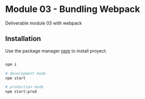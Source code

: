 # Module 03 - Bundling Webpack

Deliverable module 03 with webpack

## Installation

Use the package manager [npm](https://www.npmjs.com/) to install proyect.

```bash

npm i 

# development mode
npm start 

# production mode
npm start:prod 
